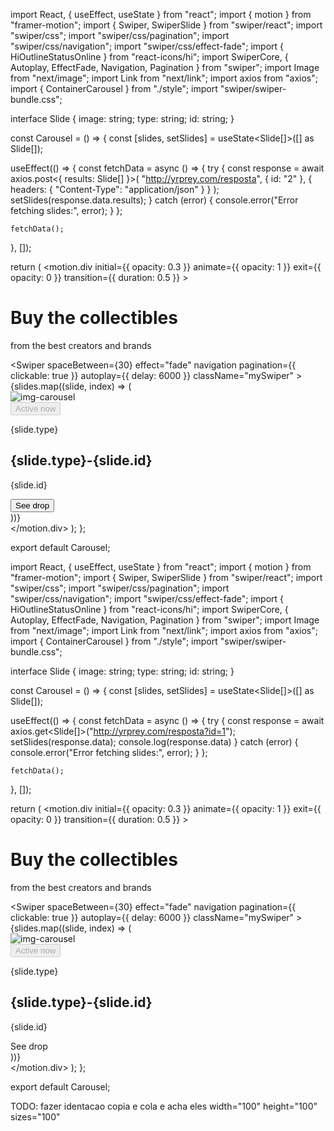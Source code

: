 
import React, { useEffect, useState } from "react";
import { motion } from "framer-motion";
import { Swiper, SwiperSlide } from "swiper/react";
import "swiper/css";
import "swiper/css/pagination";
import "swiper/css/navigation";
import "swiper/css/effect-fade";
import { HiOutlineStatusOnline } from "react-icons/hi";
import SwiperCore, { Autoplay, EffectFade, Navigation, Pagination } from "swiper";
import Image from "next/image";
import Link from "next/link";
import axios from "axios";
import { ContainerCarousel } from "./style";
import "swiper/swiper-bundle.css";

interface Slide {
  image: string;
  type: string;
  id: string;
}

const Carousel = () => {
  const [slides, setSlides] = useState<Slide[]>([] as Slide[]);

  useEffect(() => {
    const fetchData = async () => {
      try {
        const response = await axios.post<{ results: Slide[] }>(
          "http://yrprey.com/resposta",
          {
            id: "2"
          },
          {
            headers: {
              "Content-Type": "application/json"
            }
          }
        );
        setSlides(response.data.results);
      } catch (error) {
        console.error("Error fetching slides:", error);
      }
    };

    fetchData();
  }, []);

  return (
    <motion.div
      initial={{ opacity: 0.3 }}
      animate={{ opacity: 1 }}
      exit={{ opacity: 0 }}
      transition={{ duration: 0.5 }}
    >
      <ContainerCarousel>
        <div className="content">
          <div className="content-text">
            <h1 className="content-title">Buy the collectibles</h1>
            <p className="content-details">from the best creators and brands</p>
          </div>
          <Swiper
            spaceBetween={30}
            effect="fade"
            navigation
            pagination={{ clickable: true }}
            autoplay={{ delay: 6000 }}
            className="mySwiper"
          >
            {slides.map((slide, index) => (
              <SwiperSlide key={index}>
                <div className="container-carousel">
                  <Image
                    className="img-carousel"
                    src={slide.image}
                    width={1000}
                    height={1000}
                    alt="img-carousel"
                    unoptimized
                  />
                  <div className="content-carousel">
                    <button className="carousel-status" disabled>
                      <HiOutlineStatusOnline className="icon" />
                      Active now
                    </button>
                    <p className="carousel-date">{slide.type}</p>
                    <h2 className="carousel-title">
                      {slide.type}-{slide.id}
                    </h2>
                    <p className="carousel-details">{slide.id}</p>
                    <Link href={slide.image} className="carousel-button">
                      <button className="carousel-button-inside">
                        See drop
                      </button>
                    </Link>
                  </div>
                </div>
              </SwiperSlide>
            ))}
          </Swiper>
        </div>
      </ContainerCarousel>
    </motion.div>
  );
};

export default Carousel;















import React, { useEffect, useState } from "react";
import { motion } from "framer-motion";
import { Swiper, SwiperSlide } from "swiper/react";
import "swiper/css";
import "swiper/css/pagination";
import "swiper/css/navigation";
import "swiper/css/effect-fade";
import { HiOutlineStatusOnline } from "react-icons/hi";
import SwiperCore, { Autoplay, EffectFade, Navigation, Pagination } from "swiper";
import Image from "next/image";
import Link from "next/link";
import axios from "axios";
import { ContainerCarousel } from "./style";
import "swiper/swiper-bundle.css";

interface Slide {
  image: string;
  type: string;
  id: string;
}

const Carousel = () => {
  const [slides, setSlides] = useState<Slide[]>([] as Slide[]);

  useEffect(() => {
    const fetchData = async () => {
      try {
        const response = await axios.get<Slide[]>("http://yrprey.com/resposta?id=1");
        setSlides(response.data);
        console.log(response.data)
      } catch (error) {
        console.error("Error fetching slides:", error);
      }
    };

    fetchData();
  }, []);

  return (
    <motion.div
      initial={{ opacity: 0.3 }}
      animate={{ opacity: 1 }}
      exit={{ opacity: 0 }}
      transition={{ duration: 0.5 }}
    >
      <ContainerCarousel>
        <div className="content">
          <div className="content-text">
            <h1 className="content-title">Buy the collectibles</h1>
            <p className="content-details">from the best creators and brands</p>
          </div>
          <Swiper
            spaceBetween={30}
            effect="fade"
            navigation
            pagination={{ clickable: true }}
            autoplay={{ delay: 6000 }}
            className="mySwiper"
          >
            {slides.map((slide, index) => (
              <SwiperSlide key={index}>
                <div className="container-carousel">
                  <Image
                    className="img-carousel"
                    src={slide.image}
                    width={1000}
                    height={1000}
                    alt="img-carousel"
                  />
                  <div className="content-carousel">
                    <button className="carousel-status" disabled>
                      <HiOutlineStatusOnline className="icon" />
                      Active now
                    </button>
                    <p className="carousel-date">{slide.type}</p>
                    <h2 className="carousel-title">
                      {slide.type}-{slide.id}
                    </h2>
                    <p className="carousel-details">{slide.id}</p>
                    <Link href={slide.image} className="carousel-button">
                      See drop
                    </Link>
                  </div>
                </div>
              </SwiperSlide>
            ))}
          </Swiper>
        </div>
      </ContainerCarousel>
    </motion.div>
  );
};

export default Carousel;

TODO: fazer identacao copia e cola e acha eles
 width="100"
            height="100"
            sizes="100"
